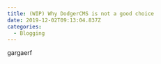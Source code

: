 ```yaml
---
title: (WIP) Why DodgerCMS is not a good choice
date: 2019-12-02T09:13:04.837Z
categories:
  - Blogging
---
```

gargaerf
